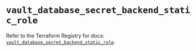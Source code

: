 # `vault_database_secret_backend_static_role`

Refer to the Terraform Registry for docs: [`vault_database_secret_backend_static_role`](https://registry.terraform.io/providers/hashicorp/vault/4.5.0/docs/resources/database_secret_backend_static_role).
